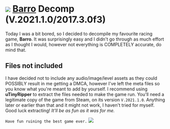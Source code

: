 # <img src="https://community.akamai.steamstatic.com/economy/image/-9a81dlWLwJ2UUGcVs_nsVtzdOEdtWwKGZZLQHTxH5rd9eDAjcFyv45SRYAFMIcKL_PArgVSL403ulRUWEndVKv7hpeCBw07J1xU5u-neFc50fbKI2oQuoS1x4HYlK6iZ7rSwWgEvsMo0r2Sp4ih3hqkpRRp7ril7w/60fx60f"></img> [Barro](https://store.steampowered.com/app/618140/Barro/) Decomp (V.2021.1.0/2017.3.0f3)
Today I was a bit bored, so I decided to decompile my favourite racing game, **Barro**.
It was surprisingly easy and I didn't go through as much effort as I thought I would,
however not everything is COMPLETELY accurate, do mind that.

## Files not included
I have decided not to include any audio/image/level assets
as they could POSSIBLY result in me getting a DMCA,
however I've left the meta files so you know what you're meant to add by yourself.
I recommend using **uTinyRipper** to extract the files needed to make the game run.
You'll need a legitimate copy of the game from Steam, on its version `V.2021.1.0`.
Anything later or earlier than that and it might not work, I haven't tried for myself.
Good luck extracting! *It'll be as fun as it was for me.*


```Have fun ruining the best game ever.```
<img src="https://cdn.akamai.steamstatic.com/steam/apps/618140/header.jpg"></src>
